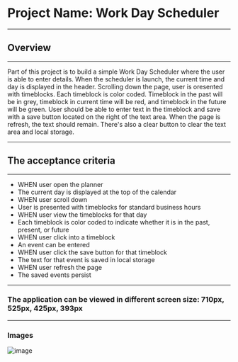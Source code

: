 # Project Name: Work Day Scheduler
___
## Overview
___
Part of this project is to build a simple Work Day Scheduler where the user is able to enter details.
When the scheduler is launch, the current time and day is displayed in the header. 
Scrolling down the page, user is oresented with timeblocks. Each timeblock is color coded. 
Timeblock in the past will be in grey, timeblock in current time will be red, and timeblock in the future will be green.
User should be able to enter text in the timeblock and save with a save button located on the right of the text area.
When the page is refresh, the text should remain.
There's also a clear button to clear the text area and local storage.
___
## The acceptance criteria
___

- WHEN user open the planner
- The current day is displayed at the top of the calendar
- WHEN user scroll down
- User is presented with timeblocks for standard business hours
- WHEN user view the timeblocks for that day
- Each timeblock is color coded to indicate whether it is in the past, present, or future
- WHEN user click into a timeblock
- An event can be entered
- WHEN user click the save button for that timeblock
- The text for that event is saved in local storage
- WHEN user refresh the page
- The saved events persist
___
### The application can be viewed in different screen size: 710px, 525px, 425px, 393px
___

### Images
![image](https://user-images.githubusercontent.com/14179472/112781016-c7b53300-9095-11eb-8f7b-097c9035aa37.png)
